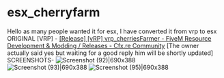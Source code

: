 # esx_cherryfarm
Hello as many people wanted it for esx,
I have converted it from vrp to esx
ORIGINAL [VRP] - [[Release] [vRP] vrp_cherriesFarmer - FiveM Resource Development &amp; Modding / Releases - Cfx.re Community](https://forum.cfx.re/t/release-vrp-vrp-cherriesfarmer/1827975) 
[The owner actually said yes but waiting for a good reply him will be shortly updated]  SCREENSHOTS- ![Screenshot (92)|690x388](upload://9m0mT80n0EFpyv6yPdaOPseEttT.jpeg)  
![Screenshot (93)|690x388](upload://dsuRYv5DHdalcFnEpEXubquBzGG.jpeg)  ![Screenshot (95)|690x388](upload://alxckfzUpdqvd0ZTLXC2pqN8RQU.jpeg) 

